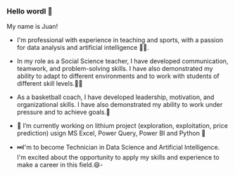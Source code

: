 ### Hello wordl 👋
My name is Juan!

- I'm professional with experience in teaching and sports, with a passion for data analysis and artificial intelligence 👨‍💻.

- In my role as a Social Science teacher, I have developed communication, teamwork, and problem-solving skills. I have also demonstrated my ability to adapt to different environments and to work with students of different skill levels.👨‍🏫 

- As a basketball coach, I have developed leadership, motivation, and organizational skills. I have also demonstrated my ability to work under pressure and to achieve goals.🏀

- 🔭 I’m currently working on lithium project (exploration, exploitation, price prediction) usign MS Excel, Power Query, Power BI and Python 🐍

- ⏭️I'm to become Technician in Data Science and Artificial Intelligence. I'm excited about the opportunity to apply my skills and experience to make a career in this field.😄-
